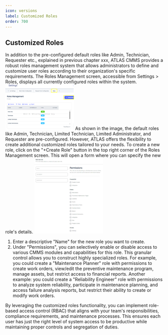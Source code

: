 ```yaml
---
icon: versions
label: Customized Roles
order: 700
---
```


## Customized Roles
In addition to the pre-configured default roles like Admin, Technician, Requester etc., explained in previous chapter xxx, ATLAS CMMS provides a robust roles management system that allows administrators to define and customize user roles according to their organization's specific requirements. The Roles Management screen, accessible from Settings > Roles, displays all currently configured roles within the system.
![Customized Roles](../static/img/settings-roles.png)
As shown in the image, the default roles like Admin, Technician, Limited Technician, Limited Administrator, and Requester are pre-configured. However, ATLAS offers the flexibility to create additional customized roles tailored to your needs. To create a new role, click on the "+Create Role" button in the top right corner of the Roles Management screen. This will open a form where you can specify the new role's details.
![Add Customized Role](../static/img/settings-add-roles.png)
1.	Enter a descriptive "Name" for the new role you want to create.
2.	Under "Permissions", you can selectively enable or disable access to various CMMS modules and capabilities for this role. This granular control allows you to construct highly specialized roles.
For example, you could create a "Maintenance Planner" role with permissions to create work orders, view/edit the preventive maintenance program, manage assets, but restrict access to financial reports.
Another example: you could create a "Reliability Engineer" role with permissions to analyze system reliability, participate in maintenance planning, and access failure analysis reports, but restrict their ability to create or modify work orders.

By leveraging the customized roles functionality, you can implement role-based access control (RBAC) that aligns with your team's responsibilities, compliance requirements, and maintenance processes. This ensures each user has just the right level of system access to be productive while maintaining proper controls and segregation of duties.